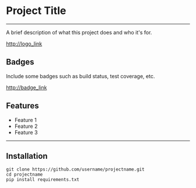 # Project Title
---
A brief description of what this project does and who it's for.

<http://logo_link>

## Badges
Include some badges such as build status, test coverage, etc.

<http://badge_link>

## Features
* Feature 1
* Feature 2
* Feature 3

---

## Installation

```
git clone https://github.com/username/projectname.git
cd projectname
pip install requirements.txt